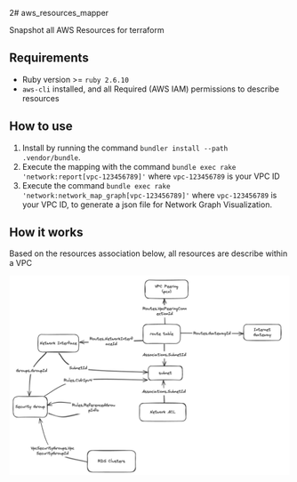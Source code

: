 2# aws_resources_mapper

Snapshot all AWS Resources for terraform

## Requirements

- Ruby version >= `ruby 2.6.10`
- `aws-cli` installed, and all Required (AWS IAM) permissions to describe resources

## How to use

1. Install by running the command `bundler install --path .vendor/bundle`.
2. Execute the mapping with the command `bundle exec rake 'network:report[vpc-123456789]'` where `vpc-123456789` is your VPC ID
3. Execute the command `bundle exec rake 'network:network_map_graph[vpc-123456789]'` where `vpc-123456789` is your VPC ID, to generate a json file for Network Graph Visualization.

## How it works

Based on the resources association below, all resources are describe within a VPC 

![resources-association](docs/resources-association.png)
